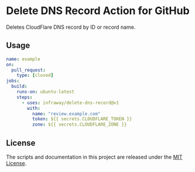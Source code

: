 # Delete DNS Record Action for GitHub

Deletes CloudFlare DNS record by ID or record name.

## Usage

```yaml
name: example
on:
  pull_request:
    type: [closed]
jobs:
  build:
    runs-on: ubuntu-latest
    steps:
      - uses: infraway/delete-dns-record@v1
        with:
          name: "review.example.com"
          token: ${{ secrets.CLOUDFLARE_TOKEN }}
          zone: ${{ secrets.CLOUDFLARE_ZONE }}
```

## License

The scripts and documentation in this project are released under the [MIT License](LICENSE).
